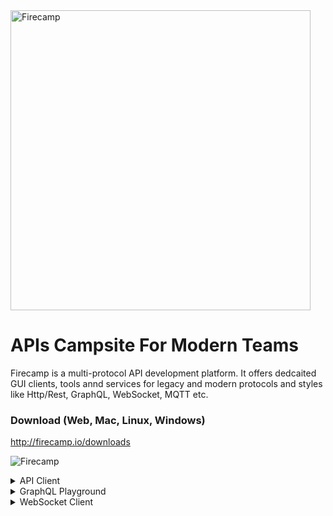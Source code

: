 
<img src="https://raw.githubusercontent.com/firecamp-io/Firecamp/main/images/full-logo.png" alt="Firecamp" width="480"/>

# APIs Campsite For Modern Teams
Firecamp is a multi-protocol API development platform. It offers dedcaited GUI clients, tools annd services for legacy and modern protocols and styles like Http/Rest, GraphQL, WebSocket, MQTT etc.

### Download (Web, Mac, Linux, Windows)

http://firecamp.io/downloads

![Firecamp](https://raw.githubusercontent.com/shreya-gr/Firecamp/master/images/What%20is%20Firecamp.gif "A campsite for developers")


<details>
  <summary>API Client</summary>

![Firecamp](https://raw.githubusercontent.com/shreya-gr/Firecamp/master/images/http.png "A campsite for developers")
</details>

<details>
  <summary>GraphQL Playground </summary>
  
![Firecamp](https://raw.githubusercontent.com/shreya-gr/Firecamp/master/images/graphql.png "A campsite for developers")
</details>


<details>
  <summary>WebSocket Client</summary>

![Firecamp](https://raw.githubusercontent.com/shreya-gr/Firecamp/master/images/ws.png "A campsite for developers")
</details>
